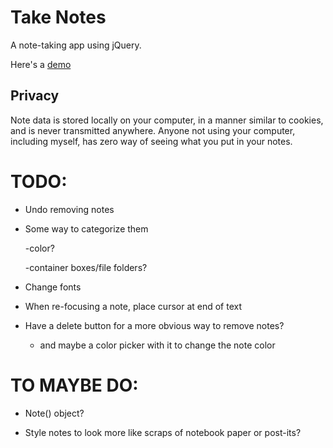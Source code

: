 Take Notes
==========

A note-taking app using jQuery.

Here's a [demo](http://borkabrak.org/takenotes)

Privacy
-------
Note data is stored locally on your computer, in a manner similar to cookies,
and is never transmitted anywhere.  Anyone not using your computer, including
myself, has zero way of seeing what you put in your notes.

TODO:
=====

* Undo removing notes

* Some way to categorize them

    -color?

    -container boxes/file folders?

* Change fonts

* When re-focusing a note, place cursor at end of text

* Have a delete button for a more obvious way to remove notes?
    - and maybe a color picker with it to change the note color


TO MAYBE DO:
============

* Note() object?

* Style notes to look more like scraps of notebook paper or post-its?
